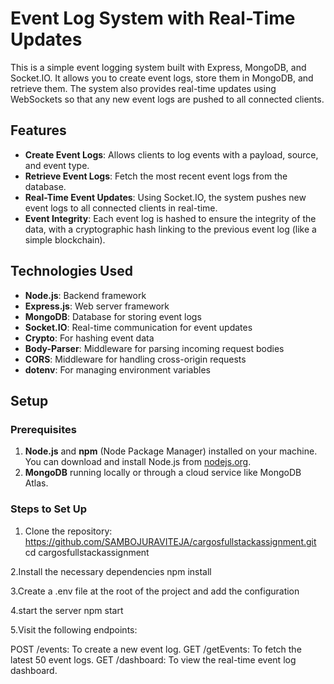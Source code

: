 # Event Log System with Real-Time Updates

This is a simple event logging system built with Express, MongoDB, and Socket.IO. It allows you to create event logs, store them in MongoDB, and retrieve them. The system also provides real-time updates using WebSockets so that any new event logs are pushed to all connected clients.

## Features

- **Create Event Logs**: Allows clients to log events with a payload, source, and event type.
- **Retrieve Event Logs**: Fetch the most recent event logs from the database.
- **Real-Time Event Updates**: Using Socket.IO, the system pushes new event logs to all connected clients in real-time.
- **Event Integrity**: Each event log is hashed to ensure the integrity of the data, with a cryptographic hash linking to the previous event log (like a simple blockchain).

## Technologies Used

- **Node.js**: Backend framework
- **Express.js**: Web server framework
- **MongoDB**: Database for storing event logs
- **Socket.IO**: Real-time communication for event updates
- **Crypto**: For hashing event data
- **Body-Parser**: Middleware for parsing incoming request bodies
- **CORS**: Middleware for handling cross-origin requests
- **dotenv**: For managing environment variables

## Setup

### Prerequisites

1. **Node.js** and **npm** (Node Package Manager) installed on your machine. You can download and install Node.js from [nodejs.org](https://nodejs.org/).
2. **MongoDB** running locally or through a cloud service like MongoDB Atlas.

### Steps to Set Up

1. Clone the repository:
https://github.com/SAMBOJURAVITEJA/cargosfullstackassignment.git 
 cd cargosfullstackassignment

2.Install the necessary dependencies
npm install

3.Create a .env file at the root of the project and add the  configuration

4.start the server 
npm start

5.Visit the following endpoints:

POST /events: To create a new event log.
GET /getEvents: To fetch the latest 50 event logs.
GET /dashboard: To view the real-time event log dashboard.


